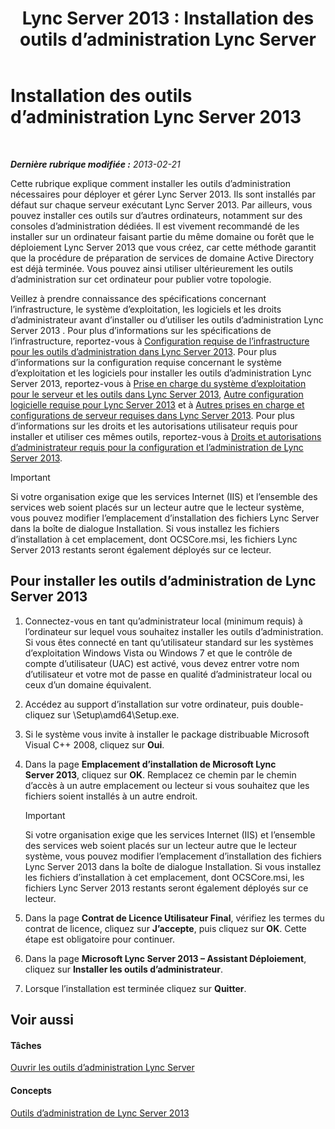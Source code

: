 ﻿---
title: 'Lync Server 2013 : Installation des outils d’administration Lync Server'
TOCTitle: Installation des outils d’administration Lync Server
ms:assetid: 842b85e4-2eeb-464f-b1c1-ceb8cc04f8d5
ms:mtpsurl: https://technet.microsoft.com/fr-fr/library/Gg398665(v=OCS.15)
ms:contentKeyID: 49297927
ms.date: 05/20/2016
mtps_version: v=OCS.15
ms.translationtype: HT
---

# Installation des outils d’administration Lync Server 2013

 

_**Dernière rubrique modifiée :** 2013-02-21_

Cette rubrique explique comment installer les outils d’administration nécessaires pour déployer et gérer Lync Server 2013. Ils sont installés par défaut sur chaque serveur exécutant Lync Server 2013. Par ailleurs, vous pouvez installer ces outils sur d’autres ordinateurs, notamment sur des consoles d’administration dédiées. Il est vivement recommandé de les installer sur un ordinateur faisant partie du même domaine ou forêt que le déploiement Lync Server 2013 que vous créez, car cette méthode garantit que la procédure de préparation de services de domaine Active Directory est déjà terminée. Vous pouvez ainsi utiliser ultérieurement les outils d’administration sur cet ordinateur pour publier votre topologie.

Veillez à prendre connaissance des spécifications concernant l’infrastructure, le système d’exploitation, les logiciels et les droits d’administrateur avant d’installer ou d’utiliser les outils d’administration Lync Server 2013 . Pour plus d’informations sur les spécifications de l’infrastructure, reportez-vous à [Configuration requise de l’infrastructure pour les outils d’administration dans Lync Server 2013](lync-server-2013-administrative-tools-infrastructure-requirements.md). Pour plus d’informations sur la configuration requise concernant le système d’exploitation et les logiciels pour installer les outils d’administration Lync Server 2013, reportez-vous à [Prise en charge du système d’exploitation pour le serveur et les outils dans Lync Server 2013](lync-server-2013-server-and-tools-operating-system-support.md), [Autre configuration logicielle requise pour Lync Server 2013](lync-server-2013-additional-software-requirements.md) et à [Autres prises en charge et configurations de serveur requises dans Lync Server 2013](lync-server-2013-additional-server-support-and-requirements.md). Pour plus d’informations sur les droits et les autorisations utilisateur requis pour installer et utiliser ces mêmes outils, reportez-vous à [Droits et autorisations d’administrateur requis pour la configuration et l’administration de Lync Server 2013](lync-server-2013-administrator-rights-and-permissions-required-for-setup-and-administration.md).

> [!important]  
> Si votre organisation exige que les services Internet (IIS) et l’ensemble des services web soient placés sur un lecteur autre que le lecteur système, vous pouvez modifier l’emplacement d’installation des fichiers Lync Server dans la boîte de dialogue Installation. Si vous installez les fichiers d’installation à cet emplacement, dont OCSCore.msi, les fichiers Lync Server 2013 restants seront également déployés sur ce lecteur.

## Pour installer les outils d’administration de Lync Server 2013

1.  Connectez-vous en tant qu’administrateur local (minimum requis) à l’ordinateur sur lequel vous souhaitez installer les outils d’administration. Si vous êtes connecté en tant qu’utilisateur standard sur les systèmes d’exploitation Windows Vista ou Windows 7 et que le contrôle de compte d’utilisateur (UAC) est activé, vous devez entrer votre nom d’utilisateur et votre mot de passe en qualité d’administrateur local ou ceux d’un domaine équivalent.

2.  Accédez au support d’installation sur votre ordinateur, puis double-cliquez sur \\Setup\\amd64\\Setup.exe.

3.  Si le système vous invite à installer le package distribuable Microsoft Visual C++ 2008, cliquez sur **Oui**.

4.  Dans la page **Emplacement d’installation de Microsoft Lync Server 2013**, cliquez sur **OK**. Remplacez ce chemin par le chemin d’accès à un autre emplacement ou lecteur si vous souhaitez que les fichiers soient installés à un autre endroit.
    
    > [!important]  
    > Si votre organisation exige que les services Internet (IIS) et l’ensemble des services web soient placés sur un lecteur autre que le lecteur système, vous pouvez modifier l’emplacement d’installation des fichiers Lync Server 2013 dans la boîte de dialogue Installation. Si vous installez les fichiers d’installation à cet emplacement, dont OCSCore.msi, les fichiers Lync Server 2013 restants seront également déployés sur ce lecteur.

5.  Dans la page **Contrat de Licence Utilisateur Final**, vérifiez les termes du contrat de licence, cliquez sur **J’accepte**, puis cliquez sur **OK**. Cette étape est obligatoire pour continuer.

6.  Dans la page **Microsoft Lync Server 2013 – Assistant Déploiement**, cliquez sur **Installer les outils d’administrateur**.

7.  Lorsque l’installation est terminée cliquez sur **Quitter**.

## Voir aussi

#### Tâches

[Ouvrir les outils d’administration Lync Server](lync-server-2013-open-lync-server-administrative-tools.md)  

#### Concepts

[Outils d’administration de Lync Server 2013](lync-server-2013-lync-server-administrative-tools.md)

